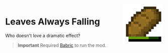 <img align="right" height="128" width="128" alt="" loading="lazy" decoding="async" src="./src/main/resources/icon.png"/>

# Leaves Always Falling

Who doesn't love a dramatic effect?

> **Important**
> Required [Babric](https://github.com/Turnip-Labs/babric-instance-repo/releases) to run the mod.
